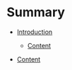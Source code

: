 # Summary

* [Introduction](README.md)
    * [Content](/metasfresh/content.md)

* [Content](/metasfresh/content.md)